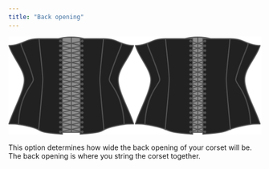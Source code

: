 ```yaml
---
title: "Back opening"
---
```


![The back opening option on Cathrin](./backopening.svg)

This option determines how wide the back opening of your corset will be. The back opening is where you string the corset together.




